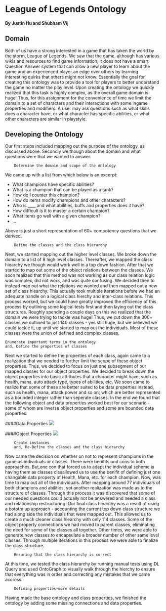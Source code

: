 
# League of Legends Ontology
#### By Justin Hu and Shubham Vij


## Domain
Both of us have a strong interested in a game that has taken the world by the storm, League of Legends. We saw that the game, although has various wikis and resources to find game information, it does not have a smart Question Answer system that can allow a new player to learn about the game and an experienced player an edge over others by learning interesting quirks that others might not know. Essentially the goal for creating this ontology was to provide a tool for players to better understand the game no matter the play level. Upon creating the ontology we quickly realized that this task is highly complex, as the overall game domain is huge! Thus, for this assignment for the convenience of time we limit the domain to a set of characters and their interactions with some ingame properties and modifiers. A user may ask questions such as what skills does a character have, or what character has specific abilities, or what other characters are similar in playstyle.

## Developing the Ontology
Our first steps included mapping out the purpose of the ontology, as discussed above. Secondly we though about the domain and what questions were that we wanted to answer.
		
		Determine the domain and scope of the ontology

We came up with a list from which below is an excerpt:

* What champions have specific abilities?
* What is a champion that can be played as a tank?
* How do I counter this champion?
* How do items modify champions and other characters?
* Who is ____ and what abilities, buffs and properties does it have?  
* How difficult is it to master a certain champion?
* What items go well with a given champion?
* ...

Above is just a short representation of 60+ compotency questions that we derived.


		Define the classes and the class hierarchy	

Next, we started mapping out the higher level classes. We broke down the domain to a list of 8 high level classes. Thereafter, we mapped the class hiearchy we though would work well in a top down fashion. After that we started to map out some of the object relations between the classes. We soon realized that this method was not working as our class relation logic was complex, did not work, and was quite confusing. We decided then to instead map out what the relations we wanted and then mapped out a new set of class hiearchy. This actually took multiple iterations before we had an adequate handle on a logical class hierchy and inter-class relations. This process worked, but we could have greatly improved the efficiency of this process by outlining some logical tests first and then laying out the class structures. Roughly spending a couple days on this we realized that the domain we were trying to tackle was huge! Thus, we cut down the 300+ classes we outlined to just 140 classes - yes still huge, but we believed we could tackle it, up until we started to map out the individuals. Most of these classes were the union of defined and complex classes.

	Enumerate important terms in the ontology
	and, Define the properties of classes

Next we started to define the properties of each class, again came to a realization that we needed to further limit the scope of these object properties. Thus, we decided to focus on just one subsegment of our mapped classes for our object properties. We decided to break down the object properties into basic attributes that a character might have, such as health, mana, auto attack type, types of abilities, etc.
We soon came to realize that some of these are better suited to be data properties instead, such as health, mana, attack power and so on; which are better represented as a bounded integer rather than seperate classes. In the end we found that the following object and data properties worked best for our scenario - some of whom are inverse object properties and some are bounded data properties.

####Data Properties
![](/Users/shubham/Documents/Schoolwork/f16/cs486/CS486/Assignment2/dataProperty.png)

####Object Properties
![](/Users/shubham/Documents/Schoolwork/f16/cs486/CS486/Assignment2/objectProperty.png)

		Create instances
		and, Re-Define the classes and the class hierarchy

Now came the decision on whether on not to represent champions in the game as individuals or classes. There were benifits and cons to both approaches. But,one con that forced us to adapt the individual scheme is having them as classes dissallowed us to use the benifit of defining just one changable data property of Health, Mana, etc. for each champion. Now, was time to map out all of the individuals. After mapping around 77 individuals of both champions and abilities, yet another realization was made as to the structure of classes. Through this process it was discovered that some of our needed questions could actually not be answered and needed a class and relationship restructuring. Our final class hiearchy was a result of using a bototm up approach - accounting the current top down class structure we had along side the individuals that were mapped out. This allowed us to create a much cleaner class hiearchy with only 114 classes. Some of the object property connections we had moved to parent classes, eliminating the need for some of the classes all together. Other times, we were able to generate new classes to encapsulate a broader number of other same level classes. Through multiple iterations in this process we were able to finalize the class structure.


		Ensuring that the class hierarchy is correct
	 
At this time, we tested the class hierarchy by running manual tests using DL Query and used OntoGraph to visually walk through the hierchy to ensure that everything was in order and correcting any mistakes that we came accross.

		Defining properties—more details
Having made the base ontology and class properties, we finished the ontology by adding some missing connections and data properties.







	

